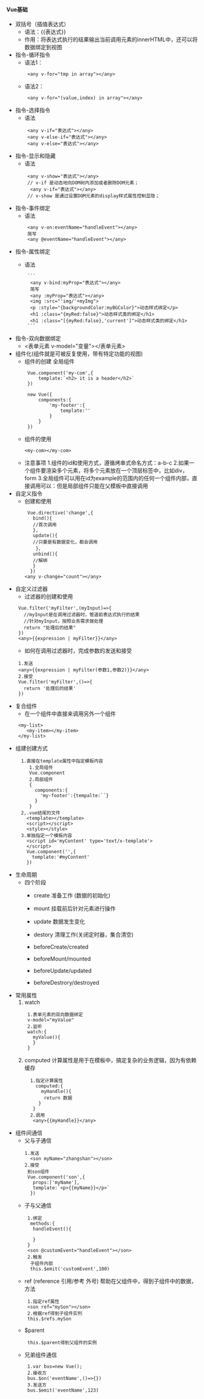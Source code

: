 #### Vue基础
  - 双括号（插值表达式）
    - 语法：<any>{{表达式}}</any>
    - 作用：将表达式执行的结果输出当前调用元素的innerHTML中，还可以将数据绑定到视图
  - 指令-循环指令
    - 语法1：
      ```
       <any v-for="tmp in array"></any>
      ```
    - 语法2：
      ```
       <any v-for="(value,index) in array"></any>
      ```
  - 指令-选择指令
    - 语法
      ```
       <any v-if="表达式"></any>
       <any v-else-if="表达式"></any>
       <any v-else="表达式"></any>
      ```
  - 指令-显示和隐藏
    - 语法
      ```
       <any v-show="表达式"></any>
       // v-if 是动态地向DOM树内添加或者删除DOM元素；
        <any v-if="表达式"></any>
       // v-show 是通过设置DOM元素的display样式属性控制显隐；
      ```
  - 指令-事件绑定
    - 语法
      ```
       <any v-on:eventName="handleEvent"></any>
       简写
       <any @eventName="handleEvent"></any>
      ```
  - 指令-属性绑定
    - 语法
           
           ```
            <any v-bind:myProp="表达式"></any>
            简写
            <any :myProp="表达式"></any>
            <img :src="'img/'+myImg">
            <p :style="{backgroundColor:myBGColor}">动态样式绑定</p>
            <h1 :class="{myRed:false}">动态样式类的绑定</h1>
            <h1 :class="[{myRed:false},'current']">动态样式类的绑定</h1>
           ```
  - 指令-双向数据绑定
    - <表单元素 v-model="变量"></表单元素>
  - 组件化(组件就是可被反复使用，带有特定功能的视图)
    - 组件的创建
      全局组件
      ```
       Vue.component('my-com',{
           template:`<h2> it is a header</h2>`
       })
      ```
      ```
       new Vue({
           components:{
               'my-footer':{
                   template:''
               }
           }
       })
      ```
    - 组件的使用
      ```
      <my-com></my-com>
      ```
    - 注意事项
       1.组件的id和使用方式，遵循烤串式命名方式：a-b-c
       2.如果一个组件要渲染多个元素，将多个元素放在一个顶层标签中，比如div，form
       3.全局组件可以用在id为example的范围内的任何一个组件内部，直接调用可以：但是局部组件只能在父模板中直接调用
  - 自定义指令
    - 创建和使用
      ```
       Vue.directive('change',{
         bind(){
         //首次调用
         },
         update(){
         //只要是有数据变化，都会调用
          }，
         unbind(){
         //解绑
         }
        })
      <any v-change="count"></any>
      ```
  - 自定义过滤器
    - 过滤器的创建和使用
     ```
      Vue.filter('myFilter',(myInput)=>{
        //myInput是在调用过滤器时，管道前表达式执行的结果
        //针对myInput，按照业务需求做处理
        return "处理后的结果"
      })
      <any>{{expression | myFilter}}</any>
     ```
    - 如何在调用过滤器时，完成参数的发送和接受
     ```
      1.发送
      <any>{{expression | myFilter(参数1,参数2)}}</any>
      2.接受
      Vue.filter('myFilter',()=>{
        return '处理后的结果'
      })
     ```
  - 复合组件
    - 在一个组件中直接来调用另外一个组件
     ```
      <my-list>
         <my-item></my-item>
      </my-list>
     ```
  - 组建创建方式
    ```
      1.直接在template属性中指定模板内容
         1.全局组件
         Vue.component
         2.局部组件
         {
           components:{
             'my-footer':{tempalte:``}
           }
         }
      2,.vue结尾的文件
        <template></template>
        <script></script>
        <style></style>
      3.单独指定一个模板内容
        <script id='myContent' type='text/x-template'>     
        </script>
        Vue.component('',{
          template:'#myContent'
        })
    ```
  - 生命周期
    - 四个阶段
      - create 准备工作 (数据的初始化)
      - mount  挂载前后针对元素进行操作
      - update 数据发生变化
      - destory 清理工作(关闭定时器，集合清空)

       - beforeCreate/created
       - beforeMount/mounted
       - beforeUpdate/updated
       - beforeDestrory/destroyed
  - 常用属性
    1. watch
       ```
        1.表单元素的双向数据绑定
        v-model="myValue"
        2.监听
        watch:{
          myValue(){  
          }
        }
       ```
    2. computed
       计算属性是用于在模板中，搞定复杂的业务逻辑，因为有依赖缓存
       ```
         1.指定计算属性
           computed:{
             myHandle(){
              return 数据
            }
          }
         2.调用
          <any>{{myHandle}}</any>
       ```
  - 组件间通信
    -  父与子通信
       ```
       1.发送
         <son myName="zhangshan"></son>
       2.接受
        到son组件
        Vue.component('son',{
          props:['myName'],
          template:`<p>{{myName}}</p>`
         })
       ```
    -  子与父通信
        ```
         1.绑定
          methods:{
           handleEvent(){

           }
         }
         <son @customEvent="handleEvent"></son>
         2.触发
          子组件内部
          this.$emit('customEvent',100)
        ```
    -  ref (reference 引用/参考 外号)
       帮助在父组件中，得到子组件中的数据，方法
       ```
        1.指定ref属性
        <son ref="mySon"></son>
        2.根据ref得到子组件实列
        this.$refs.mySon
       ```
    -  $parent
       ```
        this.$parent得到父组件的实例
       ```
    -  兄弟组件通信
       ```
        1.var bus=new Vue();
        2.接收方
        bus.$on('eventName',()=>{})
        3.发送方
        bus.$emit('eventName',123)
       ```
      
      